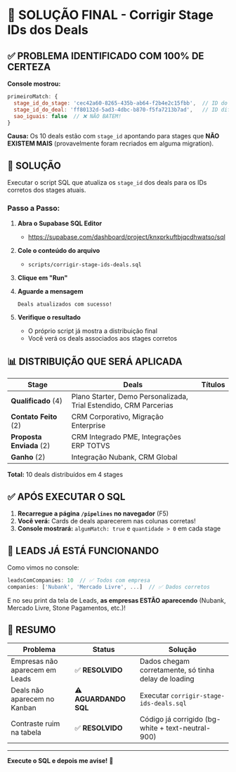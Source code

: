 # 🎯 SOLUÇÃO FINAL - Corrigir Stage IDs dos Deals

## ✅ PROBLEMA IDENTIFICADO COM 100% DE CERTEZA

**Console mostrou:**
```javascript
primeiroMatch: {
  stage_id_do_stage: 'cec42a60-8265-435b-ab64-f2b4e2c15fbb',  // ID do Stage "Qualificado"
  stage_id_do_deal: 'ff80132d-5ad3-4dbc-b870-f5fa7213b7ad',   // ID diferente!
  sao_iguais: false  // ❌ NÃO BATEM!
}
```

**Causa:** Os 10 deals estão com `stage_id` apontando para stages que **NÃO EXISTEM MAIS** (provavelmente foram recriados em alguma migration).

## 🔧 SOLUÇÃO

Executar o script SQL que atualiza os `stage_id` dos deals para os IDs corretos dos stages atuais.

### Passo a Passo:

1. **Abra o Supabase SQL Editor**
   - https://supabase.com/dashboard/project/knxprkuftbjqcdhwatso/sql

2. **Cole o conteúdo do arquivo**  
   - `scripts/corrigir-stage-ids-deals.sql`

3. **Clique em "Run"**

4. **Aguarde a mensagem**
   ```
   Deals atualizados com sucesso!
   ```

5. **Verifique o resultado**
   - O próprio script já mostra a distribuição final
   - Você verá os deals associados aos stages corretos

## 📊 DISTRIBUIÇÃO QUE SERÁ APLICADA

| Stage | Deals | Títulos |
|-------|-------|---------|
| **Qualificado** (4) | Plano Starter, Demo Personalizada, Trial Estendido, CRM Parcerias |
| **Contato Feito** (2) | CRM Corporativo, Migração Enterprise |
| **Proposta Enviada** (2) | CRM Integrado PME, Integrações ERP TOTVS |
| **Ganho** (2) | Integração Nubank, CRM Global |

**Total:** 10 deals distribuídos em 4 stages

## ✅ APÓS EXECUTAR O SQL

1. **Recarregue a página `/pipelines` no navegador** (F5)
2. **Você verá:** Cards de deals aparecerem nas colunas corretas!
3. **Console mostrará:** `algumMatch: true` e `quantidade > 0` em cada stage

## 🎯 LEADS JÁ ESTÁ FUNCIONANDO

Como vimos no console:
```javascript
leadsComCompanies: 10  // ✅ Todos com empresa
companies: ['Nubank', 'Mercado Livre', ...]  // ✅ Dados corretos
```

E no seu print da tela de Leads, **as empresas ESTÃO aparecendo** (Nubank, Mercado Livre, Stone Pagamentos, etc.)!

## 📝 RESUMO

| Problema | Status | Solução |
|----------|--------|---------|
| Empresas não aparecem em Leads | ✅ **RESOLVIDO** | Dados chegam corretamente, só tinha delay de loading |
| Deals não aparecem no Kanban | ⚠️ **AGUARDANDO SQL** | Executar `corrigir-stage-ids-deals.sql` |
| Contraste ruim na tabela | ✅ **RESOLVIDO** | Código já corrigido (bg-white + text-neutral-900) |

---

**Execute o SQL e depois me avise!** 🚀
